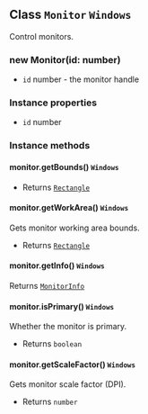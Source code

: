 ## Class `Monitor` `Windows`

Control monitors.

### new Monitor(id: number)

- `id` number - the monitor handle

### Instance properties

- `id` number

### Instance methods

#### monitor.getBounds() `Windows`

- Returns [`Rectangle`](#object-rectangle)

#### monitor.getWorkArea() `Windows`

Gets monitor working area bounds.

- Returns [`Rectangle`](#object-rectangle)

#### monitor.getInfo() `Windows`

Returns [`MonitorInfo`](#object-monitorinfo)

#### monitor.isPrimary() `Windows`

Whether the monitor is primary.

- Returns `boolean`

#### monitor.getScaleFactor() `Windows`

Gets monitor scale factor (DPI).

- Returns `number`
